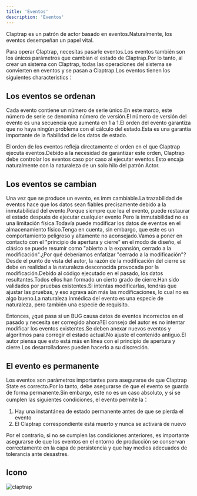 ```yaml
---
title: 'Eventos'
description: 'Eventos'
---
```


Claptrap es un patrón de actor basado en eventos.Naturalmente, los eventos desempeñan un papel vital.

Para operar Claptrap, necesitas pasarle eventos.Los eventos también son los únicos parámetros que cambian el estado de Claptrap.Por lo tanto, al crear un sistema con Claptrap, todas las operaciones del sistema se convierten en eventos y se pasan a Claptrap.Los eventos tienen los siguientes characteristics：

## Los eventos se ordenan

Cada evento contiene un número de serie único.En este marco, este número de serie se denomina número de versión.El número de versión del evento es una secuencia que aumenta en 1 a 1.El orden del evento garantiza que no haya ningún problema con el cálculo del estado.Esta es una garantía importante de la fiabilidad de los datos de estado.

El orden de los eventos refleja directamente el orden en el que Claptrap ejecuta eventos.Debido a la necesidad de garantizar este orden, Claptrap debe controlar los eventos caso por caso al ejecutar eventos.Esto encaja naturalmente con la naturaleza de un solo hilo del patrón Actor.

## Los eventos se cambian

Una vez que se produce un evento, es imm cambiable.La trazabilidad de eventos hace que los datos sean fiables precisamente debido a la inmutabilidad del evento.Porque siempre que lea el evento, puede restaurar el estado después de ejecutar cualquier evento.Pero la inmutabilidad no es una limitación física.Todavía puede modificar los datos de eventos en el almacenamiento físico.Tenga en cuenta, sin embargo, que este es un comportamiento peligroso y altamente no aconsejado.Vamos a poner en contacto con el "principio de apertura y cierre" en el modo de diseño, el clásico se puede resumir como "abierto a la expansión, cerrado a la modificación".¿Por qué deberíamos enfatizar "cerrado a la modificación"?Desde el punto de vista del autor, la razón de la modificación del cierre se debe en realidad a la naturaleza desconocida provocada por la modificación.Debido al código ejecutado en el pasado, los datos resultantes.Todos ellos han formado un cierto grado de cierre.Han sido validados por pruebas existentes.Si intentas modificarlas, tendrás que ajustar las pruebas, y eso agrava aún más las modificaciones, lo cual no es algo bueno.La naturaleza inmédica del evento es una especie de naturaleza, pero también una especie de requisito.

Entonces, ¿qué pasa si un BUG causa datos de eventos incorrectos en el pasado y necesita ser corregido ahora?El consejo del autor es no intentar modificar los eventos existentes.Se deben anexar nuevos eventos y algoritmos para corregir el estado actual.No ajuste el contenido antiguo.El autor piensa que esto está más en línea con el principio de apertura y cierre.Los desarrolladores pueden hacerlo a su discreción.

## El evento es permanente

Los eventos son parámetros importantes para asegurarse de que Claptrap State es correcto.Por lo tanto, debe asegurarse de que el evento se guarda de forma permanente.Sin embargo, este no es un caso absoluto, y si se cumplen las siguientes condiciones, el evento permite la：

1. Hay una instantánea de estado permanente antes de que se pierda el evento
2. El Claptrap correspondiente está muerto y nunca se activará de nuevo

Por el contrario, si no se cumplen las condiciones anteriores, es importante asegurarse de que los eventos en el entorno de producción se conservan correctamente en la capa de persistencia y que hay medios adecuados de tolerancia ante desastres.

## Icono

![claptrap](/images/claptrap_icons/event.svg)
